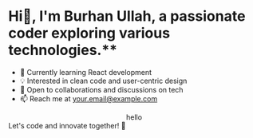 # Hi👋, I'm Burhan Ullah, a passionate coder exploring various technologies.**
- 🌱 Currently learning React development
- 💡 Interested in clean code and user-centric design
- 🤝 Open to collaborations and discussions on tech
- 📫 Reach me at your.email@example.com

<div align="center">hello</div>
Let's code and innovate together! 🚀

